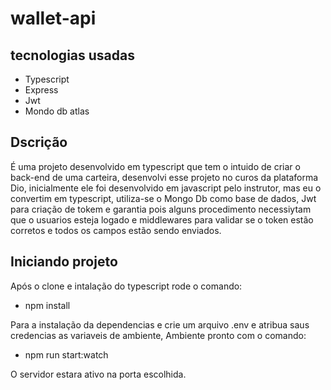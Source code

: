 # wallet-api

## tecnologias usadas
- Typescript
- Express
- Jwt
- Mondo db atlas

## Dscrição
É uma projeto desenvolvido em typescript que tem o intuido de criar o back-end de uma carteira, desenvolvi esse projeto no curos da plataforma Dio, inicialmente ele foi desenvolvido em javascript pelo instrutor, mas eu o convertim em typescript, utiliza-se o Mongo Db como base de dados, Jwt para criação de tokem e garantia pois alguns procedimento necessiytam que o usuarios esteja logado e middlewares para validar se o token estão corretos e todos os campos estão sendo enviados.

## Iniciando projeto 
Após o clone e intalação do typescript rode o comando:  


- npm install

  
Para a instalação da dependencias e crie um arquivo .env e atribua saus credencias as variaveis de ambiente,
Ambiente pronto com o comando:
- npm run start:watch

  
O servidor estara ativo na porta escolhida.



